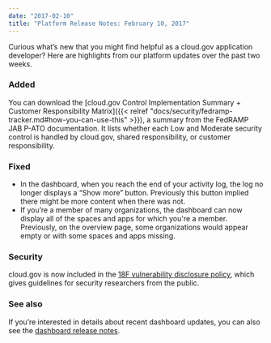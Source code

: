 ```yaml
---
date: "2017-02-10"
title: "Platform Release Notes: February 10, 2017"
---
```


Curious what’s new that you might find helpful as a cloud.gov application developer? Here are highlights from our platform updates over the past two weeks.
<!--more-->

### Added
You can download the [cloud.gov Control Implementation Summary + Customer Responsibility Matrix]({{< relref "docs/security/fedramp-tracker.md#how-you-can-use-this" >}}), a summary from the FedRAMP JAB P-ATO documentation. It lists whether each Low and Moderate security control is handled by cloud.gov, shared responsibility, or customer responsibility.

### Fixed
- In the dashboard, when you reach the end of your activity log, the log no longer displays a “Show more” button. Previously this button implied there might be more content when there was not.
- If you’re a member of many organizations, the dashboard can now display all of the spaces and apps for which you're a member. Previously, on the overview page, some organizations would appear empty or with some spaces and apps missing.

### Security

cloud.gov is now included in the [18F vulnerability disclosure policy](https://18f.gsa.gov/vulnerability-disclosure-policy/), which gives guidelines for security researchers from the public.

### See also

If you’re interested in details about recent dashboard updates, you can also see the [dashboard release notes](https://github.com/18F/cg-dashboard/releases).
